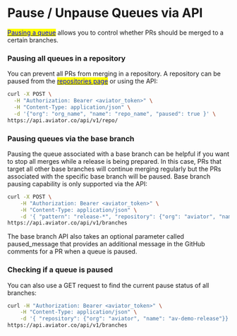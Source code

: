 # Pause / Unpause Queues via API

[<mark style="color:blue;">Pausing a queue</mark>](../concepts/paused-queues.md) allows you to control whether PRs should be merged to a certain branches.

### Pausing all queues in a repository

You can prevent all PRs from merging in a repository. A repository can be paused from the [<mark style="color:blue;">repositories page</mark>](https://app.aviator.co/github/repos) or using the API:

```bash
curl -X POST \
  -H "Authorization: Bearer <aviator_token>" \
  -H "Content-Type: application/json" \
  -d '{"org": "org_name", "name": "repo_name", "paused": true }' \
https://api.aviator.co/api/v1/repo/
```

### Pausing queues via the base branch

Pausing the queue associated with a base branch can be helpful if you want to stop all merges while a release is being prepared. In this case, PRs that target all other base branches will continue merging regularly but the PRs associated with the specific base branch will be paused. Base branch pausing capability is only supported via the API:

```bash
curl -X POST \
    -H "Authorization: Bearer <aviator_token>" \
    -H "Content-Type: application/json" \
    -d '{ "pattern": "release-*", "repository": {"org": "aviator", "name": "av-demo-release"}, "paused": true, "paused_message": "This release branch has been paused."}' \
https://api.aviator.co/api/v1/branches
```

The base branch API also takes an optional parameter called paused\_message that provides an additional message in the GitHub comments for a PR when a queue is paused.

### Checking if a queue is paused

You can also use a GET request to find the current pause status of all branches:

```bash
curl -H "Authorization: Bearer <aviator_token>" \
    -H "Content-Type: application/json" \
    -d '{ "repository": {"org": "aviator", "name": "av-demo-release"}}' \
https://api.aviator.co/api/v1/branches
```
